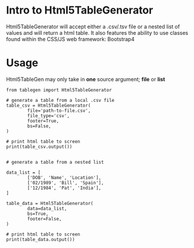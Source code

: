 # Intro to Html5TableGenerator
Html5TableGenerator will accept either a .csv/.tsv file or a nested list of values and will return a html table.
It also features the ability to use classes found within the CSS/JS web framework: Bootstrap4

# Usage
Html5TableGen may only take in __one__ source argument; __file__ or __list__

```python3
from tablegen import Html5TableGenerator

# generate a table from a local .csv file
table_csv = Html5TableGenerator(
        file='path-to-file.csv',
        file_type='csv',
        footer=True,
        bs=False,
)

# print html table to screen
print(table_csv.output())


# generate a table from a nested list

data_list = [
        ['DOB', 'Name', 'Location'],
        ['02/1989', 'Bill', 'Spain'],
        ['12/1984', 'Pat', 'India'],
]

table_data = Html5TableGenerator(
        data=data_list,
        bs=True,
        footer=False,
)
        
# print html table to screen
print(table_data.output())
```
